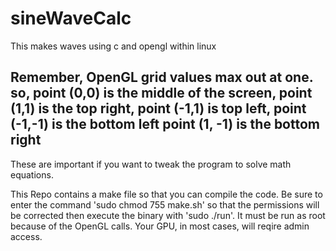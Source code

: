# sineWaveCalc
This makes waves using c and opengl within linux

<h2>Remember, OpenGL grid values max out at one. so, point (0,0) is the middle of the screen,
    point (1,1) is the top right, 
    point (-1,1) is top left,
    point (-1,-1) is the bottom left
    point (1, -1) is the bottom right</h2>
  These are important if you want to tweak the program to solve math equations.

This Repo contains a make file so that you can compile the code. Be sure to enter the command 'sudo chmod 755 make.sh'
so that the permissions will be corrected then execute the binary with 'sudo ./run'. It must be run as root because of the OpenGL calls. Your GPU, in most cases, will reqire admin access.
